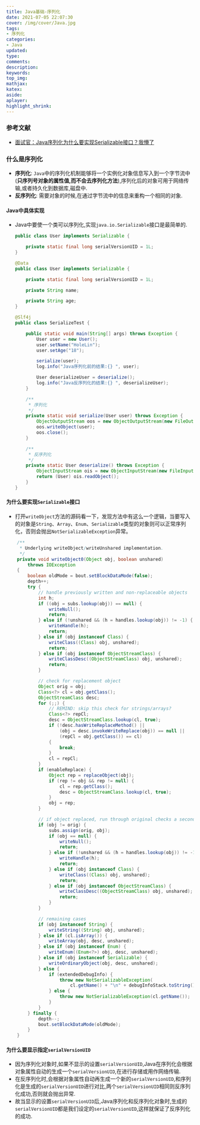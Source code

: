 ```yaml
---
title: Java基础-序列化
date: 2021-07-05 22:07:30
cover: /img/cover/Java.jpg
tags:
- 序列化
categories:
- Java
updated:
type:
comments:
description:
keywords:
top_img:
mathjax:
katex:
aside:
aplayer:
highlight_shrink:
---
```


### 参考文献

* [面试官：Java序列化为什么要实现Serializable接口？我懵了](https://www.cnblogs.com/chengxy-nds/p/12347324.html)

### 什么是序列化

* **序列化**:  `Java`中的序列化机制能够将一个实例化对象信息写入到一个字节流中(**只序列号对象的属性值,而不会去序列化方法**),序列化后的对象可用于网络传输,或者持久化到数据库,磁盘中.
* **反序列化**: 需要对象的时候,在通过字节流中的信息来重构一个相同的对象.

#### Java中具体实现

* Java中要使一个类可以序列化,实现`java.io.Serializable`接口是最简单的.

  ```java
  public class User implements Serializable {
  
      private static final long serialVersionUID = 1L;
  }
  ```

  ```java
  @Data
  public class User implements Serializable {
  
      private static final long serialVersionUID = 1L;
  
      private String name;
  
      private String age;
  }
  ```

  ```java
  @Slf4j
  public class SerializeTest {
  
      public static void main(String[] args) throws Exception {
          User user = new User();
          user.setName("HoleLin");
          user.setAge("18");
  
          serialize(user);
          log.info("Java序列化前的结果:{} ", user);
  
          User deserializeUser = deserialize();
          log.info("Java反序列化的结果:{} ", deserializeUser);
      }
  
      /**
       * 序列化
       */
      private static void serialize(User user) throws Exception {
          ObjectOutputStream oos = new ObjectOutputStream(new FileOutputStream(new File("D:\\UserSerialize.txt")));
          oos.writeObject(user);
          oos.close();
      }
  
      /**
       * 反序列化
       */
      private static User deserialize() throws Exception {
          ObjectInputStream ois = new ObjectInputStream(new FileInputStream(new File("D:\\UserSerialize.txt")));
          return (User) ois.readObject();
      }
  }
  ```


#### 为什么要实现`Serializable`接口

  * 打开`writeObject`方法的源码看一下，发现方法中有这么一个逻辑，当要写入的对象是`String`、`Array`、`Enum`、`Serializable`类型的对象则可以正常序列化，否则会抛出`NotSerializableException`异常。

  ```java
      /**
       * Underlying writeObject/writeUnshared implementation.
       */
      private void writeObject0(Object obj, boolean unshared)
          throws IOException
      {
          boolean oldMode = bout.setBlockDataMode(false);
          depth++;
          try {
              // handle previously written and non-replaceable objects
              int h;
              if ((obj = subs.lookup(obj)) == null) {
                  writeNull();
                  return;
              } else if (!unshared && (h = handles.lookup(obj)) != -1) {
                  writeHandle(h);
                  return;
              } else if (obj instanceof Class) {
                  writeClass((Class) obj, unshared);
                  return;
              } else if (obj instanceof ObjectStreamClass) {
                  writeClassDesc((ObjectStreamClass) obj, unshared);
                  return;
              }
  
              // check for replacement object
              Object orig = obj;
              Class<?> cl = obj.getClass();
              ObjectStreamClass desc;
              for (;;) {
                  // REMIND: skip this check for strings/arrays?
                  Class<?> repCl;
                  desc = ObjectStreamClass.lookup(cl, true);
                  if (!desc.hasWriteReplaceMethod() ||
                      (obj = desc.invokeWriteReplace(obj)) == null ||
                      (repCl = obj.getClass()) == cl)
                  {
                      break;
                  }
                  cl = repCl;
              }
              if (enableReplace) {
                  Object rep = replaceObject(obj);
                  if (rep != obj && rep != null) {
                      cl = rep.getClass();
                      desc = ObjectStreamClass.lookup(cl, true);
                  }
                  obj = rep;
              }
  
              // if object replaced, run through original checks a second time
              if (obj != orig) {
                  subs.assign(orig, obj);
                  if (obj == null) {
                      writeNull();
                      return;
                  } else if (!unshared && (h = handles.lookup(obj)) != -1) {
                      writeHandle(h);
                      return;
                  } else if (obj instanceof Class) {
                      writeClass((Class) obj, unshared);
                      return;
                  } else if (obj instanceof ObjectStreamClass) {
                      writeClassDesc((ObjectStreamClass) obj, unshared);
                      return;
                  }
              }
  
              // remaining cases
              if (obj instanceof String) {
                  writeString((String) obj, unshared);
              } else if (cl.isArray()) {
                  writeArray(obj, desc, unshared);
              } else if (obj instanceof Enum) {
                  writeEnum((Enum<?>) obj, desc, unshared);
              } else if (obj instanceof Serializable) {
                  writeOrdinaryObject(obj, desc, unshared);
              } else {
                  if (extendedDebugInfo) {
                      throw new NotSerializableException(
                          cl.getName() + "\n" + debugInfoStack.toString());
                  } else {
                      throw new NotSerializableException(cl.getName());
                  }
              }
          } finally {
              depth--;
              bout.setBlockDataMode(oldMode);
          }
      }
  ```

#### 为什么要显示指定`serialVersionUID`

* 因为序列化对象时,如果不显示的设置`serialVersionUID`,Java在序列化会根据对象属性自动的生成一个`serialVersionUID`,在进行存储或用作网络传输.
* 在反序列化时,会根据对象属性自动再生成一个新的`serialVersionUID`,和序列化是生成的`serialVersionUID`进行对比,两个`serialVersionUID`相同则反序列化成功,否则就会抛出异常.
* 故当显示的设置`serialVersionUID`后,Java序列化和反序列化对象时,生成的`serialVersionUID`都是我们设定的`serialVersionUID`,这样就保证了反序列化的成功.

